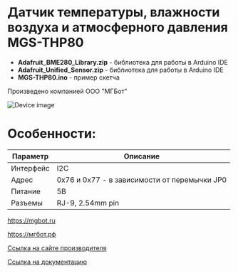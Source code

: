 # Датчик температуры, влажности воздуха и атмосферного давления MGS-THP80 

- **Adafruit_BME280_Library.zip** - библиотека для работы в Arduino IDE
- **Adafruit_Unified_Sensor.zip** - библиотека для работы в Arduino IDE
- **MGS-THP80.ino** - пример скетча

Произведено компанией ООО "МГБот"

![Device image](https://mgbot.ru/upload/iblock/7b5/7b52a32a90fb3bcf14671d9d4801e022.jpg)

# Особенности:

| Параметр    | Описание |
| ----------- | -----------|
| Интерфейс   | I2C|
| Адрес       | 0x76 и 0x77 - в зависимости от перемычки JP0 |
| Питание     | 5В|
| Разъемы     | RJ-9, 2.54mm pin|

https://mgbot.ru

https://мгбот.рф

[Ссылка на сайте производителя](https://mgbot.ru/catalog/datchiki_sensory/datchik_temperatury_vlazhnosti_vozdukha_i_atmosfernogo_davleniya_mgs_thp80_razem_rj_9_bme280/)

[Ссылка на документацию](https://books.mgbot.ru/devices/MGS-THP80.pdf)